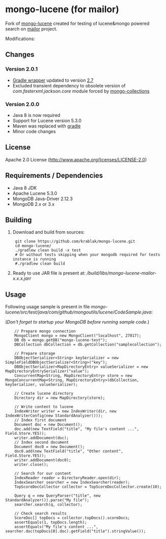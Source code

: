 # mongo-lucene (for mailor)

Fork of [mongo-lucene](https://github.com/rstiller/mongo-lucene) created for testing of lucene&mongo powered search on [mailor](http://mailor.us/) project.

Modifications:
## Changes
### Version 2.0.1
- [Gradle wrapper](http://gradle.org/) updated to version [2.7](https://docs.gradle.org/current/release-notes#new-and-noteworthy-in-gradle-2.7)
- Excluded transient dependency to obsolete version of *com.fasterxml.jackson.core* module forced by [mongo-collections](https://github.com/rstiller/mongo-collections)

### Version 2.0.0
- Java 8 is now required
- Support for Lucene version 5.3.0
- Maven was replaced with [gradle](http://gradle.org/)
- Minor code changes

## License

Apache 2.0 License (http://www.apache.org/licenses/LICENSE-2.0)

## Requirements / Dependencies

* Java 8 JDK 
* Apache Lucene 5.3.0 
* MongoDB Java-Driver 2.12.3
* MongoDB  2.x or 3.x

## Building

1. Download and build from sources:

		git clone https://github.com/krablak/mongo-lucene.git
		cd mongo-lucene/
		./gradlew clean build -x test
		# Or without tests skipping when your mongodb required for tests instance is running
		#./gradlew clean build
	
2. Ready to use JAR file is present at: */build/libs/mongo-lucene-mailor-x.x.x.jarr*

## Usage

Following usage sample is present in file *mongo-lucene/src/test/java/com/github/mongoutils/lucene/CodeSample.java*:

(*Don't forget to startup your MongoDB before running sample code.*)


		// Prepare mongo connection
		MongoClient mongo = new MongoClient("localhost", 27017);
		DB db = mongo.getDB("mongo-lucene-test");
		DBCollection dbCollection = db.getCollection("samplecollection");

		// Prepare storage
		DBObjectSerializer<String> keySerializer = new SimpleFieldDBObjectSerializer<String>("key");
		DBObjectSerializer<MapDirectoryEntry> valueSerializer = new MapDirectoryEntrySerializer("value");
		ConcurrentMap<String, MapDirectoryEntry> store = new MongoConcurrentMap<String, MapDirectoryEntry>(dbCollection, keySerializer, valueSerializer);

		// Create lucene directory
		Directory dir = new MapDirectory(store);

		// Write content to lucene
		IndexWriter writer = new IndexWriter(dir, new IndexWriterConfig(new StandardAnalyzer()));
		// Index first document
		Document doc = new Document();
		doc.add(new TextField("title", "My file's content ...", Field.Store.YES));
		writer.addDocument(doc);
		// Index second document
		Document doc0 = new Document();
		doc0.add(new TextField("title", "Other content", Field.Store.YES));
		writer.addDocument(doc0);
		writer.close();

		// Search for our content
		IndexReader reader = DirectoryReader.open(dir);
		IndexSearcher searcher = new IndexSearcher(reader);
		TopScoreDocCollector collector = TopScoreDocCollector.create(10);

		Query q = new QueryParser("title", new StandardAnalyzer()).parse("My file");
		searcher.search(q, collector);

		// Check search results
		ScoreDoc[] topDocs = collector.topDocs().scoreDocs;
		assertEquals(1, topDocs.length);
		assertEquals("My file's content ...", searcher.doc(topDocs[0].doc).getField("title").stringValue());
